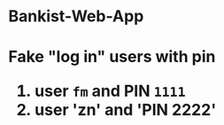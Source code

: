 # Bankist-Web-App

 <h1>Fake "log in" users with pin</>
 
 1. user `fm` and PIN `1111`
 2. user 'zn' and 'PIN 2222'
